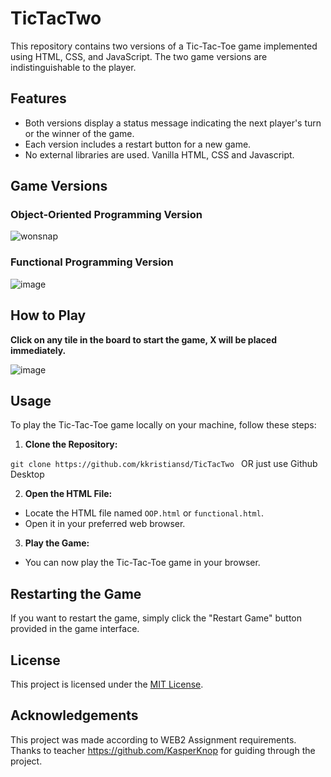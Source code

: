 # TicTacTwo
This repository contains two versions of a Tic-Tac-Toe game implemented using HTML, CSS, and JavaScript. The two game versions are indistinguishable to the player.

## Features

- Both versions display a status message indicating the next player's turn or the winner of the game.
- Each version includes a restart button for a new game.
- No external libraries are used. Vanilla HTML, CSS and Javascript.

## Game Versions

### Object-Oriented Programming Version
![wonsnap](https://github.com/kkristiansd/TicTacTwo/assets/104202701/83e15432-dfe2-4ada-aa79-2215f8f2edcc)

### Functional Programming Version
![image](https://github.com/kkristiansd/TicTacTwo/assets/99187215/9a29d825-901b-47f2-8a72-f1f74850564b)

## How to Play

**Click on any tile in the board to start the game, X will be placed immediately.**

![image](https://github.com/kkristiansd/TicTacTwo/assets/99187215/65035c8f-8193-4e0b-90dc-1b4bb8f6a7fd)

## Usage

To play the Tic-Tac-Toe game locally on your machine, follow these steps:

1. **Clone the Repository:**

``git clone https://github.com/kkristiansd/TicTacTwo `` OR just use Github Desktop

2. **Open the HTML File:**
- Locate the HTML file named `OOP.html` or `functional.html`.
- Open it in your preferred web browser.

3. **Play the Game:**
- You can now play the Tic-Tac-Toe game in your browser.

## Restarting the Game

If you want to restart the game, simply click the "Restart Game" button provided in the game interface.

## License

This project is licensed under the [MIT License](LICENSE).

## Acknowledgements

This project was made according to WEB2 Assignment requirements. Thanks to teacher https://github.com/KasperKnop for guiding through the project.




